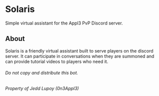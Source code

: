 # Solaris
Simple virtual assistant for the Appl3 PvP Discord server.

## About
Solaris is a friendly virtual assistant built to serve players on the discord server. It can participate in conversations when they are summoned and can provide tutorial videos to players who need it.

###### Do not copy and distribute this bot.
###### Property of Jedd Lupoy (0n3Appl3)
